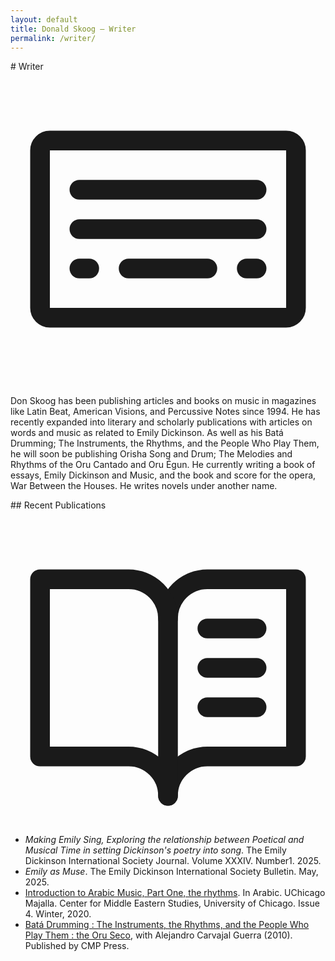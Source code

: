 ```yaml
---
layout: default
title: Donald Skoog – Writer
permalink: /writer/
---
```


<section markdown=1>
# Writer
  <div>
    <svg xmlns="http://www.w3.org/2000/svg" viewBox="0 0 256 256"><rect width="256" height="256" fill="none"/><rect x="24" y="56" width="208" height="144" rx="8" fill="none" stroke="currentColor" stroke-linecap="round" stroke-linejoin="round" stroke-width="16"/><line x1="56" y1="128" x2="200" y2="128" fill="none" stroke="currentColor" stroke-linecap="round" stroke-linejoin="round" stroke-width="16"/><line x1="56" y1="96" x2="200" y2="96" fill="none" stroke="currentColor" stroke-linecap="round" stroke-linejoin="round" stroke-width="16"/><line x1="56" y1="160" x2="64" y2="160" fill="none" stroke="currentColor" stroke-linecap="round" stroke-linejoin="round" stroke-width="16"/><line x1="96" y1="160" x2="160" y2="160" fill="none" stroke="currentColor" stroke-linecap="round" stroke-linejoin="round" stroke-width="16"/><line x1="192" y1="160" x2="200" y2="160" fill="none" stroke="currentColor" stroke-linecap="round" stroke-linejoin="round" stroke-width="16"/></svg>
    <p> Don Skoog has been publishing articles and books on music in magazines like Latin Beat, American Visions, and Percussive Notes since 1994. He has recently expanded into literary and scholarly publications with articles on words and music as related to Emily Dickinson. As well as his Batá Drumming; The Instruments, the Rhythms, and the People Who Play Them, he will soon be publishing Orisha Song and Drum; The Melodies and Rhythms of the Oru Cantado and Oru Égun. He currently writing a book of essays, Emily Dickinson and Music, and the book and score for the opera, War Between the Houses. He writes novels under another name. 	</p>
  </div>
## Recent Publications
  <div>
    <svg xmlns="http://www.w3.org/2000/svg" viewBox="0 0 256 256"><rect width="256" height="256" fill="none"/><path d="M128,88a32,32,0,0,1,32-32h72V200H160a32,32,0,0,0-32,32" fill="none" stroke="currentColor" stroke-linecap="round" stroke-linejoin="round" stroke-width="16"/><path d="M24,200H96a32,32,0,0,1,32,32V88A32,32,0,0,0,96,56H24Z" fill="none" stroke="currentColor" stroke-linecap="round" stroke-linejoin="round" stroke-width="16"/><line x1="160" y1="96" x2="200" y2="96" fill="none" stroke="currentColor" stroke-linecap="round" stroke-linejoin="round" stroke-width="16"/><line x1="160" y1="128" x2="200" y2="128" fill="none" stroke="currentColor" stroke-linecap="round" stroke-linejoin="round" stroke-width="16"/><line x1="160" y1="160" x2="200" y2="160" fill="none" stroke="currentColor" stroke-linecap="round" stroke-linejoin="round" stroke-width="16"/></svg>
    <ul>
      <li>
        <i>Making Emily Sing, Exploring the relationship between Poetical and Musical Time in setting Dickinson's poetry into song</i>. The Emily Dickinson International Society Journal. Volume XXXIV. Number1. 2025.
      </li>
      <li>
        <i>Emily as Muse</i>. The Emily Dickinson International Society Bulletin. May, 2025.
      </li>
      <li>
        <a href="https://humanities-web.s3.us-east-2.amazonaws.com/nelc/prod/2020-01/Majalla-Winter-2020.pdf" title="PDF" target=_blank>Introduction to Arabic Music, Part One, the rhythms</a>. In Arabic. UChicago Majalla. Center for Middle Eastern Studies, University of Chicago. Issue 4. Winter, 2020.</li>
      <li>
        <a href="https://www.amazon.com/Bata-Drumming-Instruments-Rhythms-People/dp/099622632X/ref=sr_1_1?dib=eyJ2IjoiMSJ9.rXNJlDdmlCjGcWCCPPIEyw.MjRjpATXLPRmcFY3EkUvI4-aW6Qk1W0l6DXsmJtZfMc&dib_tag=se&keywords=bata+drumming+skoog&qid=1754744813&sr=8-1" title="Amazon" target=_blank>Batá Drumming : The Instruments, the Rhythms, and the People Who Play Them : the Oru Seco</a>, with Alejandro Carvajal Guerra (2010). Published by CMP Press.
      </li>
    </ul>
  </div>
</section>
